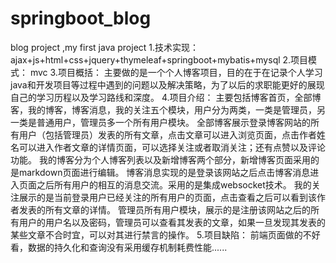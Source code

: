 # springboot_blog
 blog project ,my first java project
1.技术实现：
  ajax+js+html+css+jquery+thymeleaf+springboot+mybatis+mysql
2.项目模式：
  mvc
3.项目概括：
  主要做的是一个个人博客项目，目的在于在记录个人学习java和开发项目等过程中遇到的问题以及解决策略，为了以后的求职能更好的展现自己的学习历程以及学习路线和深度。
4.项目介绍：
  主要包括博客首页，全部博客，我的博客，博客消息，我的关注五个模块，用户分为两类，一类是管理员，另一类是普通用户，管理员多一个所有用户模块。
  全部博客展示登录博客网站的所有用户（包括管理员）发表的所有文章，点击文章可以进入浏览页面，点击作者姓名可以进入作者文章的详情页面，可以选择关注或者取消关注；还有点赞以及评论功能。
  我的博客分为个人博客列表以及新增博客两个部分，新增博客页面采用的是markdown页面进行编辑。
  博客消息实现的是登录该网站之后点击博客消息进入页面之后所有用户的相互的消息交流。采用的是集成websocket技术。
  我的关注展示的是当前登录用户已经关注的所有用户的页面，点击查看之后可以看到该作者发表的所有文章的详情。
  管理员所有用户模块，展示的是注册该网站之后的所有用户的用户名以及密码，管理员可以查看其发表的文章，如果一旦发现其发表的某些文章不合时宜，可以对其进行禁言的操作。
5.项目缺陷：
  前端页面做的不好看，数据的持久化和查询没有采用缓存机制耗费性能......
